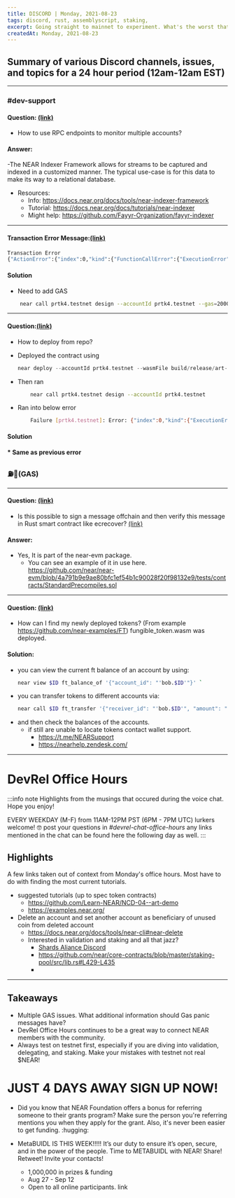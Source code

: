 ```yaml
---
title: DISCORD | Monday, 2021-08-23
tags: discord, rust, assemblyscript, staking,
excerpt: Going straight to mainnet to experiment. What's the worst that can happen? Are Gas panics just a bunch of hot air?
createdAt: Monday, 2021-08-23
---
```

 
<!-- # DISCORD | Monday, 2021-8-23 -->


## Summary of various Discord channels, issues, and topics for a 24 hour period (12am-12am EST)

***
### \#dev-support

#### Question: [(link)](discord://discordapp.com/channels/490367152054992913/542945453533036544/879353572452610138)
- How to use RPC endpoints to monitor multiple accounts? 
#### Answer:
-The NEAR Indexer Framework allows for streams to be captured and indexed in a customized manner. The typical use-case is for this data to make its way to a relational database.
        
- Resources: 
    - Info: https://docs.near.org/docs/tools/near-indexer-framework
    - Tutorial: https://docs.near.org/docs/tutorials/near-indexer
    - Might help: https://github.com/Fayyr-Organization/fayyr-indexer

***
#### Transaction Error Message:[(link)](discord://discordapp.com/channels/490367152054992913/542945453533036544/879376917541838848)
```bash
Transaction Error
{"ActionError":{"index":0,"kind":{"FunctionCallError":{"ExecutionError":"Exceeded the maximum amount of gas allowed to burn per contract."}}}}
```

#### Solution
- Need to add GAS
```bash
    near call prtk4.testnet design --accountId prtk4.testnet --gas=200000000000000
```
    
***

#### Question:[(link)](discord://discordapp.com/channels/490367152054992913/542945453533036544/879424899121303602)
- How to deploy from repo? 
- Deployed the contract using 
    ``` rust
    near deploy --accountId prtk4.testnet --wasmFile build/release/art-demo.wasm
    ```

- Then ran
    ```bash
        near call prtk4.testnet design --accountId prtk4.testnet
    ```

- Ran into below error
    ```bash
        Failure [prtk4.testnet]: Error: {"index":0,"kind":{"ExecutionError":"Exceeded the prepaid gas."}}
    ```
        
#### Solution
    
#### * Same as previous error 


### ⛽🌮(GAS)
***
#### Question: [(link)](discord://discordapp.com/channels/490367152054992913/542945453533036544/879523234800865390)
- Is this possible to sign a message offchain and then verify this message in Rust smart contract like ecrecover? 
 [(link)](discord://discordapp.com/channels/490367152054992913/542945453533036544/879523234800865390)
#### Answer:
- Yes, It is part of the near-evm package. 
    - You can see an example of it in use here. https://github.com/near/near-evm/blob/4a791b9e9ae80bfc1ef54b1c90028f20f98132e9/tests/contracts/StandardPrecompiles.sol
***

#### Question: [(link)](discord://discordapp.com/channels/490367152054992913/542945453533036544/879561750838644746)
- How can I find my newly deployed tokens? (From example https://github.com/near-examples/FT) fungible_token.wasm was deployed. 
#### Solution:
- you can view the current ft balance of an account by using: 
    ```bash
    near view $ID ft_balance_of '{"account_id": "'bob.$ID'"}' `
- you can transfer tokens to different accounts via: 
    ``` bash
    near call $ID ft_transfer '{"receiver_id": "'bob.$ID'", "amount": "19"}' --accountId $ID --amount 0.000000000000000000000001```
- and then check the balances of the accounts.
    - if still are unable to locate tokens contact wallet support. 
        - https://t.me/NEARSupport
        - https://nearhelp.zendesk.com/

***
# DevRel Office Hours

:::info note
Highlights from the musings that occured during the voice chat. Hope you enjoy!

EVERY WEEKDAY (M-F) from 11AM-12PM PST (6PM - 7PM UTC)
lurkers welcome! :nerd_face:
post your questions in _#devrel-chat-office-hours_
any links mentioned in the chat can be found here the following day as well.
:::




## Highlights

A few links taken out of context from Monday's office hours. Most have to do with finding the most current tutorials. 

- suggested tutorials (up to spec token contracts)
    - https://github.com/Learn-NEAR/NCD-04--art-demo
    - https://examples.near.org/
- Delete an account and set another account as beneficiary of unused coin from deleted account
    - https://docs.near.org/docs/tools/near-cli#near-delete
    - Interested in validation and staking and all that jazz? 
        - [Shards Aliance Discord](discord://discordapp.gg/ZaHCrrG7)
        - https://github.com/near/core-contracts/blob/master/staking-pool/src/lib.rs#L429-L435
        - 


***

## Takeaways
- Multiple GAS issues. What additional information should Gas panic messages have? 
- DevRel Office Hours continues to be a great way to connect NEAR members with the community.
- Always test on testnet first, especially if you are diving into validation, delegating, and staking. Make your mistakes with testnet not real $NEAR!

# JUST 4 DAYS AWAY SIGN UP NOW!

- Did you know that NEAR Foundation offers a bonus for referring someone to their grants program? Make sure the person you're referring mentions you when they apply for the grant. Also, it's never been easier to get funding. :hugging: 

- MetaBUIDL IS THIS WEEK!!!!! It’s our duty to ensure it’s open, secure, and in the power of the people. Time to METABUIDL with NEAR! Share! Retweet! Invite your contacts!

    - 1,000,000 in prizes & funding
    - Aug 27 - Sep 12
    - Open to all online participants. link